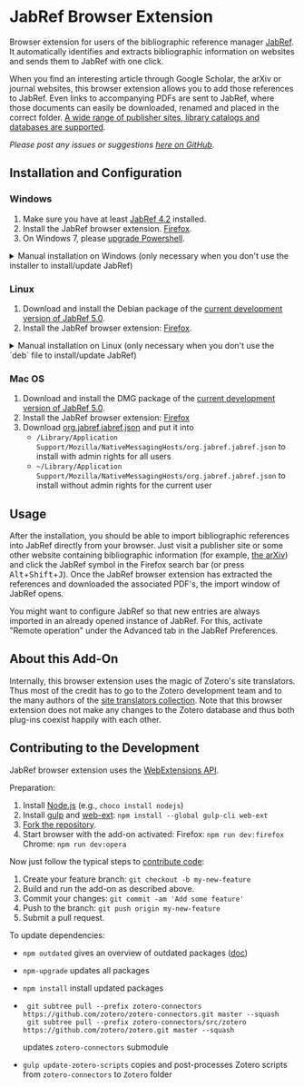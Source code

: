 # JabRef Browser Extension

Browser extension for users of the bibliographic reference manager [JabRef](https://www.jabref.org/).
It automatically identifies and extracts bibliographic information on websites and sends them to JabRef with one click.

When you find an interesting article through Google Scholar, the arXiv or journal websites, this browser extension allows you to add those references to JabRef.
Even links to accompanying PDFs are sent to JabRef, where those documents can easily be downloaded, renamed and placed in the correct folder. 
[A wide range of publisher sites, library catalogs and databases are supported](https://www.zotero.org/support/translators).

_Please post any issues or suggestions [here on GitHub](https://github.com/JabRef/JabRef-Browser-Extension/issues)._

## Installation and Configuration

### Windows
1. Make sure you have at least [JabRef 4.2](https://www.jabref.org/#downloads) installed.
2. Install the JabRef browser extension. [Firefox](https://addons.mozilla.org/en-US/firefox/addon/jabfox?src=external-github).
3. On Windows 7, please [upgrade Powershell](https://www.microsoft.com/en-us/download/details.aspx?id=54616).
<details>
 <summary>Manual installation on Windows (only necessary when you don't use the installer to install/update JabRef)</summary>

4. Download the following files and copy them to the same directory as `JabRef.exe`
   - [jabref.json](https://raw.githubusercontent.com/JabRef/jabref/master/buildres/windows/jabref.json)
   - [jabref-chrome.json](https://raw.githubusercontent.com/JabRef/jabref/master/buildres/windows/jabref-chrome.json)
   - [JabRef.bat](https://raw.githubusercontent.com/JabRef/jabref/master/buildres/windows/JabRefHost.bat)
   - [JabRef.ps1](https://raw.githubusercontent.com/JabRef/jabref/master/buildres/windows/JabRefHost.ps1)
5. Make sure that the correct file name of the JabRef `.jar` file is specified in `JabRef.ps1` under `$jabRefJarFileName`.
6. Run the following command from the console (with the correct path to the `jabref.json` file):

   For Firefox support:
   ```
   REG ADD "HKEY_LOCAL_MACHINE\SOFTWARE\Mozilla\NativeMessagingHosts\org.jabref.jabref" /ve /d "C:\path\to\jabref.json" /f
   ```
   For Chrome/Opera support
    ```
   REG ADD "HKEY_LOCAL_MACHINE\SOFTWARE\Google\Chrome\NativeMessagingHosts\org.jabref.jabref" /ve /d "C:\path\to\jabref.json" /f
   ``` 
   You may need to change the root `HKEY_LOCAL_MACHINE` to  `HKEY_CURRENT_USER` if you don't have admin rights.
</details>


### Linux
1. Download and install the Debian package of the [current development version of JabRef 5.0](https://builds.jabref.org/master/).
2. Install the JabRef browser extension: [Firefox](https://addons.mozilla.org/en-US/firefox/addon/jabfox?src=external-github).
<details>
 <summary>Manual installation on Linux (only necessary when you don't use the `deb` file to install/update JabRef)</summary>

3. Download [org.jabref.jabref.json](https://raw.githubusercontent.com/JabRef/jabref/master/buildres/linux/native-messaging-host/firefox/org.jabref.jabref.json) and put it into 
   - `/usr/lib/mozilla/native-messaging-hosts/org.jabref.jabref.json` to install with admin rights for all users
   - `~/.mozilla/native-messaging-hosts/org.jabref.jabref.json` to install without admin rights for the current user
4. Ensure that the script `/opt/jabref/lib/jabrefHost.py` is marked as executable. Check that the capitalization of the path `/opt/jabref/` in `org.jabref.jabref.json` agrees with the path on your system (e.g. installing from the tarball would create `/opt/JabRef/` instead).

</details>

### Mac OS
1. Download and install the DMG package of the [current development version of JabRef 5.0](https://builds.jabref.org/master/).
2. Install the JabRef browser extension: [Firefox](https://addons.mozilla.org/en-US/firefox/addon/jabfox?src=external-github)
3. Download [org.jabref.jabref.json](https://raw.githubusercontent.com/JabRef/jabref/master/buildres/linux/native-messaging-host/firefox/org.jabref.jabref.json) and put it into
   - `/Library/Application Support/Mozilla/NativeMessagingHosts/org.jabref.jabref.json` to install with admin rights for all users
   - `~/Library/Application Support/Mozilla/NativeMessagingHosts/org.jabref.jabref.json` to install without admin rights for the current user

## Usage
After the installation, you should be able to import bibliographic references into JabRef directly from your browser.
Just visit a publisher site or some other website containing bibliographic information (for example, [the arXiv](http://arxiv.org/list/gr-qc/pastweek?skip=0&show=5)) and click the JabRef symbol in the Firefox search bar (or press <kbd>Alt</kbd>+<kbd>Shift</kbd>+<kbd>J</kbd>).
Once the JabRef browser extension has extracted the references and downloaded the associated PDF's, the import window of JabRef opens.

You might want to configure JabRef so that new entries are always imported in an already opened instance of JabRef.
For this, activate "Remote operation" under the Advanced tab in the JabRef Preferences.


## About this Add-On

Internally, this browser extension uses the magic of Zotero's site translators.
Thus most of the credit has to go to the Zotero development team and to the many authors of the [site translators collection](https://github.com/zotero/translators).
Note that this browser extension does not make any changes to the Zotero database and thus both plug-ins coexist happily with each other.

## Contributing to the Development

JabRef browser extension uses the [WebExtensions API](https://developer.mozilla.org/en-US/Add-ons/WebExtensions).

Preparation:
1. Install [Node.js](https://nodejs.org) (e.g., `choco install nodejs`)
2. Install [gulp](https://gulpjs.com/) and [web-ext](https://developer.mozilla.org/en-US/Add-ons/WebExtensions/Getting_started_with_web-ext): `npm install --global gulp-cli web-ext`
3. [Fork the repository](https://help.github.com/articles/fork-a-repo/).
4. Start browser with the add-on activated: 
   Firefox: `npm run dev:firefox`
   Chrome: `npm run dev:opera`

Now just follow the typical steps to [contribute code](https://guides.github.com/activities/contributing-to-open-source/#contributing):
1. Create your feature branch: `git checkout -b my-new-feature`
3. Build and run the add-on as described above.
3. Commit your changes: `git commit -am 'Add some feature'`
4. Push to the branch: `git push origin my-new-feature`
5. Submit a pull request.

To update dependencies:

 - `npm outdated` gives an overview of outdated packages ([doc](https://docs.npmjs.com/cli/outdated))
 - `npm-upgrade` updates all packages 
 - `npm install` install updated packages
 - 
   ```
    git subtree pull --prefix zotero-connectors https://github.com/zotero/zotero-connectors.git master --squash
    git subtree pull --prefix zotero-connectors/src/zotero https://github.com/zotero/zotero.git master --squash
   ```
   updates `zotero-connectors` submodule

 - `gulp update-zotero-scripts` copies and post-processes Zotero scripts from `zotero-connectors` to `Zotero` folder
